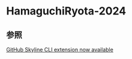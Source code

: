 # HamaguchiRyota-2024

## 参照

[GitHub Skyline CLI extension now available](https://github.blog/changelog/2024-12-09-github-skyline-cli-extension/)
